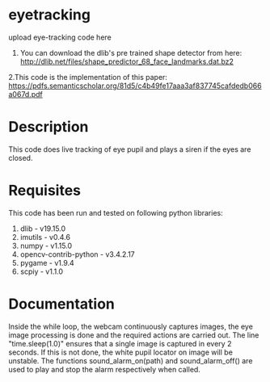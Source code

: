 # eyetracking
upload eye-tracking code here

1. You can download the dlib's pre trained shape detector from here: http://dlib.net/files/shape_predictor_68_face_landmarks.dat.bz2

2.This code is the implementation of this paper: https://pdfs.semanticscholar.org/81d5/c4b49fe17aaa3af837745cafdedb066a067d.pdf

# Description
This code does live tracking of eye pupil and plays a siren if the eyes are closed.

# Requisites
This code has been run and tested on following python libraries:
1. dlib                   -  v19.15.0  
2. imutils                -  v0.4.6  
3. numpy                  -  v1.15.0  
4. opencv-contrib-python  -  v3.4.2.17  
5. pygame                 -  v1.9.4  
6. scpiy                  -  v1.1.0

# Documentation
Inside the while loop, the webcam continuously captures images, the eye image processing is done and the required actions are carried out. The line "time.sleep(1.0)" ensures that a single image is captured in every 2 seconds. If this is not done, the white pupil locator on image will be unstable. The functions sound_alarm_on(path) and sound_alarm_off() are used to play and stop the alarm respectively when called.
